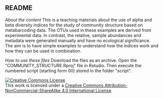 ## README

*About the content*
This is a teaching materials about the use of alpha and beta diversity indices for the study of community structure based on metabarcoding data. 
The OTUs used in these examples are derived from experimental data. In contrast, the relative, sample abundances and metadata were generated manually and have no ecological significance. The aim is to have simple examples to understand how the indices work and how they can be used in combination. 

*How to use these files*
Download the files as an archive. Open the "COMMUNITY_STRUCTURE.Rproj" file in Rstudio. Then execute the numbered script (starting form 00) stored in the folder "script". 

<a rel="license" href="http://creativecommons.org/licenses/by-nc-sa/4.0/"><img alt="Creative Commons License" style="border-width:0" src="https://i.creativecommons.org/l/by-nc-sa/4.0/88x31.png" /></a><br />This work is licensed under a <a rel="license" href="http://creativecommons.org/licenses/by-nc-sa/4.0/">Creative Commons Attribution-NonCommercial-ShareAlike 4.0 International License</a>.
